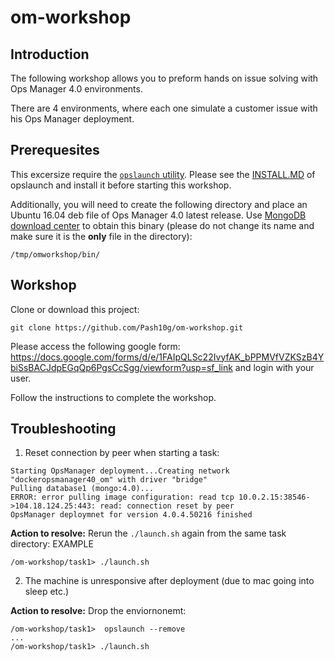 # om-workshop

## Introduction

The following workshop allows you to preform hands on issue solving with Ops Manager 4.0 environments.

There are 4 environments, where each one simulate a customer issue with his Ops Manager deployment.

## Prerequesites

This excersize require the [`opslaunch` utility](https://github.com/10gen/scripts-and-snippets/tree/master/OpsManager/opslaunch).  Please see the [INSTALL.MD](https://github.com/10gen/scripts-and-snippets/blob/master/OpsManager/opslaunch/INSTALL.md) of opslaunch and install it before starting this workshop.

Additionally, you will need to create the following directory and place an Ubuntu 16.04 deb file of Ops Manager 4.0 latest release. Use [MongoDB download center](https://www.mongodb.com/download-center/ops-manager/releases) to obtain this binary (please do not change its name and make sure it is the **only** file in the directory):
```
/tmp/omworkshop/bin/
```

## Workshop

Clone or download this project:
```
git clone https://github.com/Pash10g/om-workshop.git
```


Please access the following google form: https://docs.google.com/forms/d/e/1FAIpQLSc22IvyfAK_bPPMVfVZKSzB4YbiSsBACJdpEGqQp6PgsCcSgg/viewform?usp=sf_link and login with your user.

Follow the instructions to complete the workshop.

## Troubleshooting

1. Reset connection by peer when starting a task:
```
Starting OpsManager deployment...Creating network "dockeropsmanager40_om" with driver "bridge"
Pulling database1 (mongo:4.0)...
ERROR: error pulling image configuration: read tcp 10.0.2.15:38546->104.18.124.25:443: read: connection reset by peer
OpsManager deploymnet for version 4.0.4.50216 finished
```

**Action to resolve:** Rerun the `./launch.sh` again from the same task directory:
EXAMPLE
```
/om-workshop/task1> ./launch.sh
```
2. The machine is unresponsive after deployment (due to mac going into sleep etc.)

**Action to resolve:** Drop the enviornonemt:
```
/om-workshop/task1>  opslaunch --remove
...
/om-workshop/task1> ./launch.sh
```


